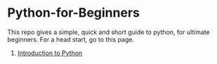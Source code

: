 # Python-for-Beginners
This repo gives a simple, quick and short guide to python, for ultimate beginners.
For a head start, go to this page.

1. [Introduction to Python](https://jincy-p-janardhanan.github.io/python_beginners/Introduction%20to%20Python.html)
